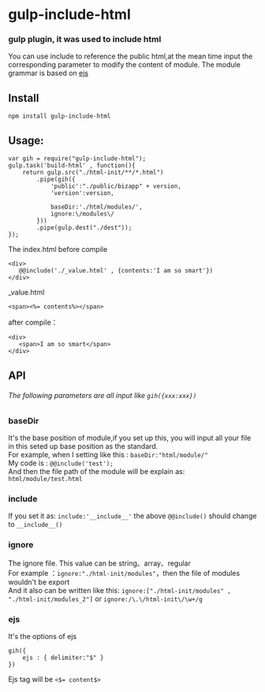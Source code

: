 # gulp-include-html

### gulp plugin, it was used to include html

You can use include to reference the public html,at the mean time input the corresponding parameter to modify the content of module. The module grammar is based on [ejs](https://github.com/mde/ejs)

## Install
```
npm install gulp-include-html
```

## Usage:
```
var gih = require("gulp-include-html");
gulp.task('build-html' , function(){
    return gulp.src("./html-init/**/*.html")
        .pipe(gih({
            'public':"./public/bizapp" + version,
            'version':version,
            
            baseDir:'./html/modules/',
            ignore:\/modules\/
        }))
        .pipe(gulp.dest("./dest"));
});
```

The index.html before compile
```
<div>
   @@include('./_value.html' , {contents:'I am so smart'})
</div>
```
    
_value.html    
```
<span><%= contents%></span>
```   

after compile：
```
<div>
   <span>I am so smart</span>
</div>
```

## API

###### The following parameters are all input like `gih({xxx:xxx})`

### baseDir

It's the base position of module,if you set up this, you will input all your file in this seted up base position as the standard.<br>
For example, when I setting like this : `baseDir:"html/module/"` <br>
My code is : `@@include('test');` <br>
And then the file path of the module will be explain as: `html/module/test.html`

### include
If you set it as: `include:'__include__'`  the above  `@@include()` should change to  `__include__() `

### ignore
The ignore file. This value can be string、array、regular<br> 
For example ：`ignore:"./html-init/modules"`，then the file of modules wouldn't be export<br>
And it also can be written like this: `ignore:["./html-init/modules" , "./html-init/modules_2"]` or `ignore:/\.\/html-init\/\w+/g`

### ejs
It's the options of ejs
```
gih({
    ejs : { delimiter:"$" }
})
```
Ejs tag will be `<$= content$>`
